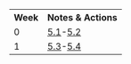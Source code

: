 <table>
  <tr>
   <th>Week</th>
   <th>Notes & Actions</th>
   </tr>

  <tr>
   <td>0</td>
   <td><a href="5.1">5.1</a>-<a href="/collegeboard/5.2">5.2</a></td>
  </tr>  
  
  <tr>
   <td>1</td>
   <td><a href="collegeboard/5.3">5.3</a>-<a href="collegeboard/5.4">5.4</a></td>
  </tr> 
